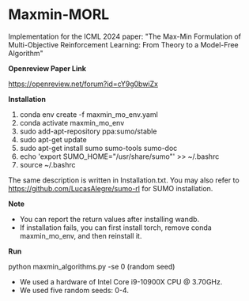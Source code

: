 # Maxmin-MORL
Implementation for the ICML 2024 paper: "The Max-Min Formulation of Multi-Objective Reinforcement Learning: From Theory to a Model-Free Algorithm"

**Openreview Paper Link**

https://openreview.net/forum?id=cY9g0bwiZx

**Installation** 
1. conda env create -f maxmin_mo_env.yaml
2. conda activate maxmin_mo_env
3. sudo add-apt-repository ppa:sumo/stable
4. sudo apt-get update
5. sudo apt-get install sumo sumo-tools sumo-doc
6. echo 'export SUMO_HOME="/usr/share/sumo"' >> ~/.bashrc
7. source ~/.bashrc

The same description is written in Installation.txt.
You may also refer to https://github.com/LucasAlegre/sumo-rl for SUMO installation.

**Note**
- You can report the return values after installing wandb.
- If installation fails, you can first install torch, remove conda maxmin_mo_env, and then reinstall it.


**Run**

python maxmin_algorithms.py -se 0 (random seed)

- We used a hardware of Intel Core i9-10900X CPU @ 3.70GHz.
- We used five random seeds: 0-4.
